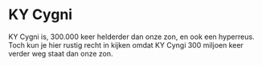 # KY Cygni

KY Cygni is, 300.000 keer helderder dan onze zon, en ook een hyperreus. Toch kun
je hier rustig recht in kijken omdat KY Cyngi 300 miljoen keer verder weg staat
dan onze zon.
